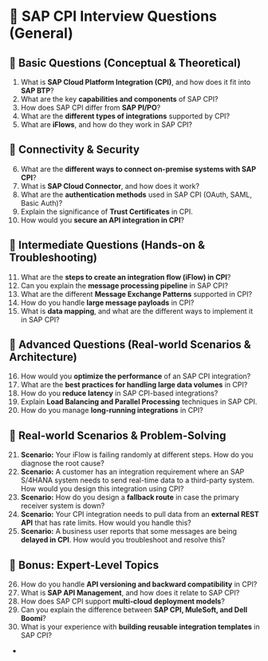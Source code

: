 # 📌 SAP CPI Interview Questions (General)

## 🔹 Basic Questions (Conceptual & Theoretical)
1. What is **SAP Cloud Platform Integration (CPI)**, and how does it fit into **SAP BTP**?
2. What are the key **capabilities and components** of SAP CPI?
3. How does SAP CPI differ from **SAP PI/PO**?
4. What are the **different types of integrations** supported by CPI?
5. What are **iFlows**, and how do they work in SAP CPI?

## 🔹 Connectivity & Security
6. What are the **different ways to connect on-premise systems with SAP CPI**?
7. What is **SAP Cloud Connector**, and how does it work?
8. What are the **authentication methods** used in SAP CPI (OAuth, SAML, Basic Auth)?
9. Explain the significance of **Trust Certificates** in CPI.
10. How would you **secure an API integration in CPI**?

## 🔹 Intermediate Questions (Hands-on & Troubleshooting)
11. What are the **steps to create an integration flow (iFlow) in CPI**?
12. Can you explain the **message processing pipeline** in SAP CPI?
13. What are the different **Message Exchange Patterns** supported in CPI?
14. How do you handle **large message payloads** in CPI?
15. What is **data mapping**, and what are the different ways to implement it in SAP CPI?

## 🔹 Advanced Questions (Real-world Scenarios & Architecture)
16. How would you **optimize the performance** of an SAP CPI integration?
17. What are the **best practices for handling large data volumes** in CPI?
18. How do you **reduce latency** in SAP CPI-based integrations?
19. Explain **Load Balancing and Parallel Processing** techniques in SAP CPI.
20. How do you manage **long-running integrations** in CPI?

## 🔹 Real-world Scenarios & Problem-Solving
21. **Scenario:** Your iFlow is failing randomly at different steps. How do you diagnose the root cause?
22. **Scenario:** A customer has an integration requirement where an SAP S/4HANA system needs to send real-time data to a third-party system. How would you design this integration using CPI?
23. **Scenario:** How do you design a **fallback route** in case the primary receiver system is down?
24. **Scenario:** Your CPI integration needs to pull data from an **external REST API** that has rate limits. How would you handle this?
25. **Scenario:** A business user reports that some messages are being **delayed in CPI**. How would you troubleshoot and resolve this?

## 🔹 Bonus: Expert-Level Topics
26. How do you handle **API versioning and backward compatibility** in CPI?
27. What is **SAP API Management**, and how does it relate to SAP CPI?
28. How does SAP CPI support **multi-cloud deployment models**?
29. Can you explain the difference between **SAP CPI, MuleSoft, and Dell Boomi**?
30. What is your experience with **building reusable integration templates** in SAP CPI?

-